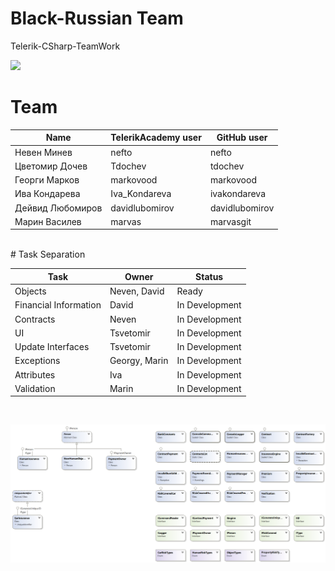 # Black-Russian Team
Telerik-CSharp-TeamWork

![](http://www.kahlua.com/globalassets/classic-cocktails/black-russian/kahlua-black-russian-highlighted.png/OpenGraphImage600x315)

# Team

Name | TelerikAcademy user | GitHub user
-----|-------|-------
Невен Минев | nefto | nefto
Цветомир Дочев | Tdochev | tdochev
Георги Марков | markovood | markovood
Ива Кондарева | Iva_Kondareva | ivakondareva
Дейвид Любомиров | davidlubomirov | davidlubomirov
Марин Василев | marvas | marvasgit
<br />
# Task Separation

Task | Owner | Status
-----|-------|-------
Objects | Neven, David | Ready
Financial Information | David | In Development
Contracts | Neven | In Development
UI | Tsvetomir | In Development
Update Interfaces | Tsvetomir | In Development
Exceptions | Georgy, Marin | In Development
Attributes | Iva | In Development
Validation | Marin | In Development
<br />

![alt text](https://raw.githubusercontent.com/davidlubomirov/Black-Russian/master/InsuranceApp/ClassDiagram1.png "Class diagram")<br />
